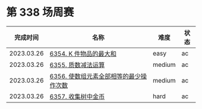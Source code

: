 # 第 338 场周赛

**完成时间**|**名称**|**难度**|**状态**
------------|--------|--------|--------
2023.03.26|[6354. K 件物品的最大和](./6354.%20K%20件物品的最大和)|easy|ac
2023.03.26|[6355. 质数减法运算](./6355.%20质数减法运算)|medium|ac
2023.03.26|[6356. 使数组元素全部相等的最少操作次数](./6356.%20使数组元素全部相等的最少操作次数)|medium|ac
2023.03.26|[6357. 收集树中金币](./6357.%20收集树中金币)|hard|ac
